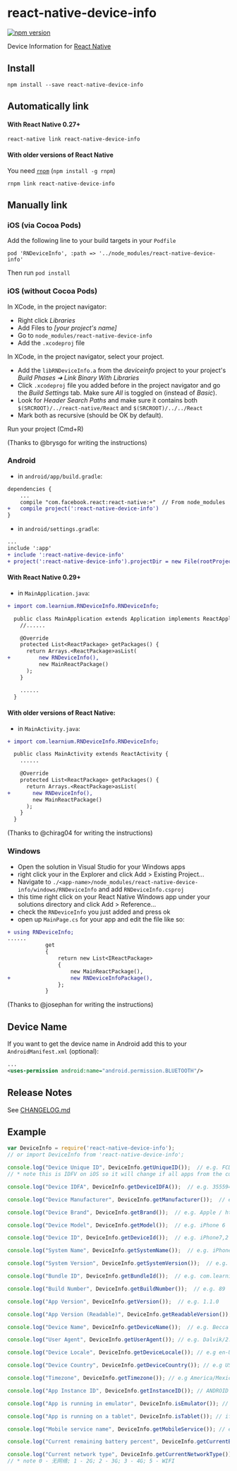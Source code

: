 # react-native-device-info

[![npm version](https://badge.fury.io/js/react-native-device-info.svg)](http://badge.fury.io/js/react-native-device-info)

Device Information for [React Native](https://github.com/facebook/react-native)

## Install

```shell
npm install --save react-native-device-info
```

## Automatically link

#### With React Native 0.27+

```shell
react-native link react-native-device-info
```

#### With older versions of React Native

You need [`rnpm`](https://github.com/rnpm/rnpm) (`npm install -g rnpm`)

```shell
rnpm link react-native-device-info
```

## Manually link

### iOS (via Cocoa Pods)
Add the following line to your build targets in your `Podfile`

`pod 'RNDeviceInfo', :path => '../node_modules/react-native-device-info'`

Then run `pod install`

### iOS (without Cocoa Pods)

In XCode, in the project navigator:
- Right click _Libraries_
- Add Files to _[your project's name]_
- Go to `node_modules/react-native-device-info`
- Add the `.xcodeproj` file

In XCode, in the project navigator, select your project.
- Add the `libRNDeviceInfo.a` from the _deviceinfo_ project to your project's _Build Phases ➜ Link Binary With Libraries_
- Click `.xcodeproj` file you added before in the project navigator and go the _Build Settings_ tab. Make sure _All_ is toggled on (instead of _Basic_).
- Look for _Header Search Paths_ and make sure it contains both `$(SRCROOT)/../react-native/React` and `$(SRCROOT)/../../React`
- Mark both as recursive (should be OK by default).

Run your project (Cmd+R)

(Thanks to @brysgo for writing the instructions)

### Android

- in `android/app/build.gradle`:

```diff
dependencies {
    ...
    compile "com.facebook.react:react-native:+"  // From node_modules
+   compile project(':react-native-device-info')
}
```

- in `android/settings.gradle`:

```diff
...
include ':app'
+ include ':react-native-device-info'
+ project(':react-native-device-info').projectDir = new File(rootProject.projectDir, '../node_modules/react-native-device-info/android')
```

#### With React Native 0.29+

- in `MainApplication.java`:

```diff
+ import com.learnium.RNDeviceInfo.RNDeviceInfo;

  public class MainApplication extends Application implements ReactApplication {
    //......

    @Override
    protected List<ReactPackage> getPackages() {
      return Arrays.<ReactPackage>asList(
+         new RNDeviceInfo(),
          new MainReactPackage()
      );
    }

    ......
  }
```

#### With older versions of React Native:

- in `MainActivity.java`:

```diff
+ import com.learnium.RNDeviceInfo.RNDeviceInfo;

  public class MainActivity extends ReactActivity {
    ......

    @Override
    protected List<ReactPackage> getPackages() {
      return Arrays.<ReactPackage>asList(
+       new RNDeviceInfo(),
        new MainReactPackage()
      );
    }
  }
```

(Thanks to @chirag04 for writing the instructions)

### Windows
- Open the solution in Visual Studio for your Windows apps
- right click your in the Explorer and click Add > Existing Project...
- Navigate to `./<app-name>/node_modules/react-native-device-info/windows/RNDeviceInfo` and add `RNDeviceInfo.csproj`
- this time right click on your React Native Windows app under your solutions directory and click Add > Reference...
- check the `RNDeviceInfo` you just added and press ok
- open up `MainPage.cs` for your app and edit the file like so:

```diff
+ using RNDeviceInfo;
......
            get
            {
                return new List<IReactPackage>
                {
                    new MainReactPackage(),
+                   new RNDeviceInfoPackage(),
                };
            }
```

(Thanks to @josephan for writing the instructions)

## Device Name

If you want to get the device name in Android add this to your `AndroidManifest.xml` (optional):

```xml
...
<uses-permission android:name="android.permission.BLUETOOTH"/>
```

## Release Notes

See [CHANGELOG.md](https://github.com/rebeccahughes/react-native-device-info/blob/master/CHANGELOG.md)

## Example

```js
var DeviceInfo = require('react-native-device-info');
// or import DeviceInfo from 'react-native-device-info';

console.log("Device Unique ID", DeviceInfo.getUniqueID());  // e.g. FCDBD8EF-62FC-4ECB-B2F5-92C9E79AC7F9
// * note this is IDFV on iOS so it will change if all apps from the current apps vendor have been previously uninstalled

console.log("Device IDFA", DeviceInfo.getDeviceIDFA());  // e.g. 355594BC-6435-4137-A910-6CD455C8D0A4

console.log("Device Manufacturer", DeviceInfo.getManufacturer());  // e.g. Apple

console.log("Device Brand", DeviceInfo.getBrand());  // e.g. Apple / htc / Xiaomi

console.log("Device Model", DeviceInfo.getModel());  // e.g. iPhone 6

console.log("Device ID", DeviceInfo.getDeviceId());  // e.g. iPhone7,2 / or the board on Android e.g. goldfish

console.log("System Name", DeviceInfo.getSystemName());  // e.g. iPhone OS

console.log("System Version", DeviceInfo.getSystemVersion());  // e.g. 9.0

console.log("Bundle ID", DeviceInfo.getBundleId());  // e.g. com.learnium.mobile

console.log("Build Number", DeviceInfo.getBuildNumber());  // e.g. 89

console.log("App Version", DeviceInfo.getVersion());  // e.g. 1.1.0

console.log("App Version (Readable)", DeviceInfo.getReadableVersion());  // e.g. 1.1.0.89

console.log("Device Name", DeviceInfo.getDeviceName());  // e.g. Becca's iPhone 6

console.log("User Agent", DeviceInfo.getUserAgent()); // e.g. Dalvik/2.1.0 (Linux; U; Android 5.1; Google Nexus 4 - 5.1.0 - API 22 - 768x1280 Build/LMY47D)

console.log("Device Locale", DeviceInfo.getDeviceLocale()); // e.g en-US

console.log("Device Country", DeviceInfo.getDeviceCountry()); // e.g US

console.log("Timezone", DeviceInfo.getTimezone()); // e.g America/Mexico_City

console.log("App Instance ID", DeviceInfo.getInstanceID()); // ANDROID ONLY - see https://developers.google.com/instance-id/

console.log("App is running in emulator", DeviceInfo.isEmulator()); // if app is running in emulator return true

console.log("App is running on a tablet", DeviceInfo.isTablet()); // if app is running on a tablet return true

console.log("Mobile service name", DeviceInfo.getMobileService()); // e.g. 中国电信

console.log("Current remaining battery percent", DeviceInfo.getCurrentBatteryPercent()); // e.g. 99%

console.log("Current network type", DeviceInfo.getCurrentNetworkType()); // e.g. 5
// * note 0 - 无网络; 1 - 2G; 2 - 3G; 3 - 4G; 5 - WIFI
```
